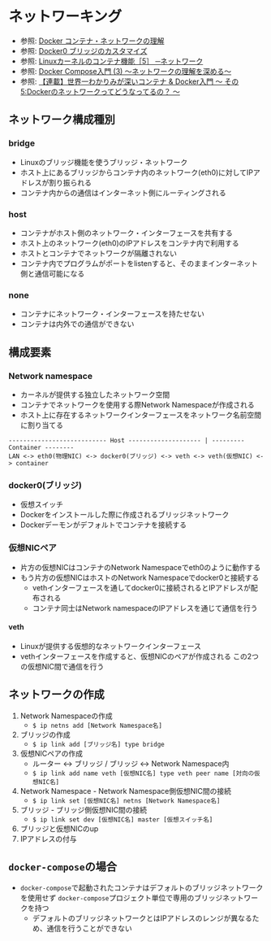 # ネットワーキング
- 参照: [Docker コンテナ・ネットワークの理解](https://docs.docker.jp/engine/userguide/networking/dockernetworks.html)
- 参照: [Docker0 ブリッジのカスタマイズ](https://docs.docker.jp/engine/userguide/networking/default_network/custom-docker0.html)
- 参照: [Linuxカーネルのコンテナ機能［5］ ─ネットワーク](https://gihyo.jp/admin/serial/01/linux_containers/0006)
- 参照: [Docker Compose入門 (3) ～ネットワークの理解を深める～](https://knowledge.sakura.ad.jp/23899/)
- 参照: [【連載】世界一わかりみが深いコンテナ & Docker入門 〜 その5:Dockerのネットワークってどうなってるの？ 〜](https://tech-lab.sios.jp/archives/20179)

## ネットワーク構成種別
### bridge
- Linuxのブリッジ機能を使うブリッジ・ネットワーク
- ホスト上にあるブリッジからコンテナ内のネットワーク(eth0)に対してIPアドレスが割り振られる
- コンテナ内からの通信はインターネット側にルーティングされる

### host
- コンテナがホスト側のネットワーク・インターフェースを共有する
- ホスト上のネットワーク(eth0)のIPアドレスをコンテナ内で利用する
- ホストとコンテナでネットワークが隔離されない
- コンテナ内でプログラムがポートをlistenすると、そのままインターネット側と通信可能になる

### none
- コンテナにネットワーク・インターフェースを持たせない
- コンテナは内外での通信ができない

## 構成要素
### Network namespace
- カーネルが提供する独立したネットワーク空間
- コンテナでネットワークを使用する際Network Namespaceが作成される
- ホスト上に存在するネットワークインターフェースをネットワーク名前空間に割り当てる

```
--------------------------- Host -------------------- | --------- Container --------
LAN <-> eth0(物理NIC) <-> docker0(ブリッジ) <-> veth <-> veth(仮想NIC) <-> container
```

### docker0(ブリッジ)
- 仮想スイッチ
- Dockerをインストールした際に作成されるブリッジネットワーク
- Dockerデーモンがデフォルトでコンテナを接続する

### 仮想NICペア
- 片方の仮想NICはコンテナのNetwork Namespaceでeth0のように動作する
- もう片方の仮想NICはホストのNetwork Namespaceでdocker0と接続する
  - vethインターフェースを通してdocker0に接続されるとIPアドレスが配布される
  - コンテナ同士はNetwork namespaceのIPアドレスを通じて通信を行う

#### veth
- Linuxが提供する仮想的なネットワークインターフェース
- vethインターフェースを作成すると、仮想NICのペアが作成される
  この2つの仮想NIC間で通信を行う

## ネットワークの作成
1. Network Namespaceの作成
    - `$ ip netns add [Network Namespace名]`
2. ブリッジの作成
    - `$ ip link add [ブリッジ名] type bridge`
3. 仮想NICペアの作成
    - ルーター <-> ブリッジ / ブリッジ <-> Network Namespace内
    - `$ ip link add name veth [仮想NIC名] type veth peer name [対向の仮想NIC名]`
4. Network Namespace - Network Namespace側仮想NIC間の接続
    - `$ ip link set [仮想NIC名] netns [Network Namespace名]`
5. ブリッジ - ブリッジ側仮想NIC間の接続
    - `$ ip link set dev [仮想NIC名] master [仮想スイッチ名]`
6. ブリッジと仮想NICのup
7. IPアドレスの付与

## `docker-compose`の場合
- `docker-compose`で起動されたコンテナはデフォルトのブリッジネットワークを使用せず
  `docker-compose`プロジェクト単位で専用のブリッジネットワークを持つ
  - デフォルトのブリッジネットワークとはIPアドレスのレンジが異なるため、通信を行うことができない
